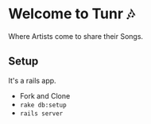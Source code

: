 # Welcome to Tunr :notes:

Where Artists come to share their Songs.


## Setup

It's a rails app.

- Fork and Clone
- `rake db:setup`
- `rails server`
